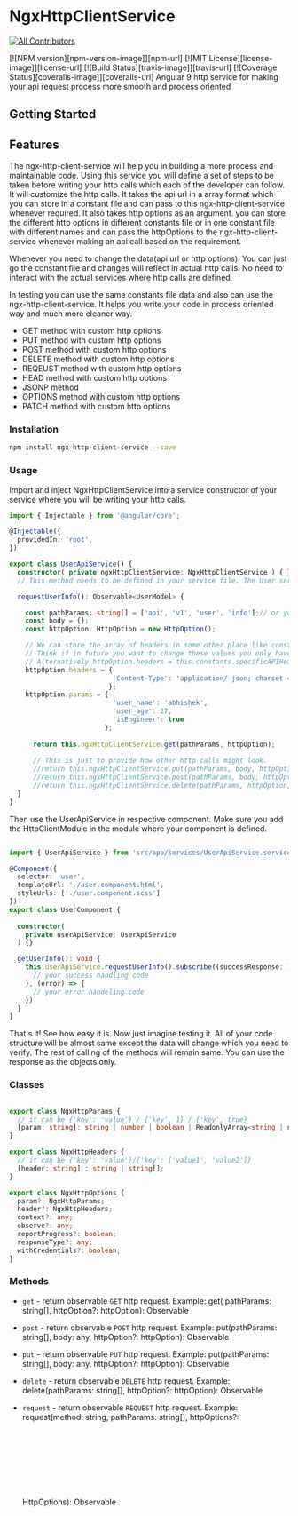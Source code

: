 # NgxHttpClientService
<!-- ALL-CONTRIBUTORS-BADGE:START - Do not remove or modify this section -->
[![All Contributors](https://img.shields.io/badge/all_contributors-1-orange.svg?style=flat-square)](#contributors-)
<!-- ALL-CONTRIBUTORS-BADGE:END -->
[![NPM version][npm-version-image]][npm-url]
[![MIT License][license-image]][license-url]
[![Build Status][travis-image]][travis-url]
[![Coverage Status][coveralls-image]][coveralls-url]
Angular 9 http service for making your api request process more smooth and process oriented

## Getting Started

## Features

The ngx-http-client-service will help you in building a more process and maintainable code. Using this service you will define a set of steps to be taken before writing your http calls which each of the developer can follow. It will customize the http calls.
It takes the api url in a array format which you can store in a constant file and can pass to this ngx-http-client-service whenever required. 
It also takes http options as an argument. you can store the different http options in different constants file or in one constant file with different names and can pass the httpOptions to the ngx-http-client-service whenever making an api call based on the requirement.

Whenever you need to change the data(api url or http options). You can just go the constant file and changes will reflect in actual http calls. No need to interact with the actual services where http calls are defined. 

In testing you can use the same constants file data and also can use the ngx-http-client-service.
It helps you write your code in process oriented way and much more cleaner way.

- GET method with custom http options
- PUT method with custom http options
- POST method with custom http options
- DELETE method with custom http options
- REQEUST method with custom http options
- HEAD method with custom http options
- JSONP method
- OPTIONS method with custom http options
- PATCH method with custom http options

### Installation

```bash
npm install ngx-http-client-service --save
```

### Usage

Import and inject NgxHttpClientService into a service constructor of your service where you will be writing your http calls.

```typescript
import { Injectable } from '@angular/core';

@Injectable({
  providedIn: 'root',
})

export class UserApiService() {
  constructor( private ngxHttpClientService: NgxHttpClientService ) { }
  // This method needs to be defined in your service file. The User service file will expose requestUserInfo method to your component.

  requestUserInfo(): Observable<UserModel> {

    const pathParams: string[] = ['api', 'v1', 'user', 'info'];// or you can define this array in some constant file and then import them and use it.
    const body = {};
    const httpOption: HttpOption = new HttpOption();

    // We can store the array of headers in some other place like constant files to store all static data and pass the reference here. 
    // Think if in future you want to change these values you only have to change it in static constant files and the code functionality can remain untouched. 
    // Alternatively httpOption.headers = this.constants.specificAPIHeader;
    httpOption.headers = { 
                          'Content-Type': 'application/ json; charset = utf - 8}'
                         };
    httpOption.params = { 
                          'user_name': 'abhishek',
                          'user_age': 27,
                          'isEngineer': true
                        };
                                  
      return this.ngxHttpClientService.get(pathParams, httpOption);
      
      // This is just to provide how other http calls might look.
      //return this.ngxHttpClientService.put(pathParams, body, httpOption);
      //return this.ngxHttpClientService.post(pathParams, body, httpOption);
      //return this.ngxHttpClientService.delete(pathParams, httpOption);
  }
}
```
Then use the UserApiService in respective component.
Make sure you add the HttpClientModule in the module where your component is defined.

``` typescript

import { UserApiService } from 'src/app/services/UserApiService.service';

@Component({
  selector: 'user',
  templateUrl: './user.component.html',
  styleUrls: ['./user.component.scss']
})
export class UserComponent {
  
  constructor(
    private userApiService: UserApiService
  ) {}

  getUserInfo(): void {
    this.userApiService.requestUserInfo().subscribe((successResponse: ) => {
      // your success handling code
    }, (error) => {
      // your error handeling code
    })
  }
}
```

That's it! See how easy it is.
Now just imagine testing it.
All of your code structure will be almost same except the data will change which you need to verify.
The rest of calling of the methods will remain same. 
You can use the response as the objects only.

### Classes

```typescript

export class NgxHttpParams {
  // it can be {'key': 'value'} / {'key', 1} / {'key', true} 
  [param: string]: string | number | boolean | ReadonlyArray<string | number | boolean>;
}

export class NgxHttpHeaders {
  // it can be {'key': 'value'}/{'key': ['value1', 'value2']} 
  [header: string] : string | string[];
}

export class NgxHttpOptions {
  param?: NgxHttpParams;
  header?: NgxHttpHeaders;
  context?: any;
  observe?: any;
  reportProgress?: boolean;
  responseType?: any;
  withCredentials?: boolean;
}
```
### Methods

- `get` - return observable `GET` http request.
Example: get( pathParams: string[], httpOption?: httpOption): Observable<Object>

- `post` - return observable `POST` http request.
Example: put(pathParams: string[], body: any, httpOption?: httpOption): Observable<Object>

- `put` - return observable `PUT` http request.
Example: put(pathParams: string[], body: any, httpOption?: httpOption): Observable<Object>

- `delete` - return observable `DELETE` http request.
Example: delete(pathParams: string[], httpOption?: httpOption): Observable<Object>

- `request` - return observable `REQUEST` http request.
Example: request(method: string, pathParams: string[], httpOptions?: HttpOptions): Observable<Object>

- `head` - return observable `HEAD` http request.
Example: head(pathParams: string[], httpOptions?: HttpOptions): Observable<Object>

- `jsonp` - return observable `JSONP` http request.
Example: jsonp(pathParams: string[], callbackFn:string): Observable<Object>

- `options` - return observable `OPTIONS` http request.
Example: options(pathParams: string[], httpOptions?: HttpOptions): Observable<Object>

- `patch` - return observable `PATCH` http request.
Example: patch(pathParams: string[], body: any, httpOptions?: HttpOptions): Observable<Object>

## General tips

Checking out the following resources usually solves most of the problems people seem to have with this ngx-http-client service:

* [article about httpClient Options in general @angular](https://angular.io/api/common/http/HttpClient) (recommended read!)
* [article about httpparams in general @angular](https://angular.io/api/common/http/HttpParams#constructor()) (recommended read!)
* [article about httpheaders in general @angular](https://angular.io/api/common/http/HttpHeaders) (recommended read!)


The following general steps are usually very helpful when debugging problems with this ngx-http-client-service in general:

* Please check if there are any [open](https://github.com/parasharabh/ngx-http-client-service/issues) or [closed](https://github.com/parasharabh/ngx-http-client-service/issues?q=is%3Aissue+is%3Aclosed) issues that answer your question
* Please check if the provided parameters value(s) of `http request` are getting reflected on actual parameters value(s) in browser console.
* Please check if the provided parameters value(s) of `http request headers` are getting reflected on actual parameters value(s) in browser console.
* Please check if the provided parameters value(s) of `http request headers parameters` / `http request headers query parameters` are getting reflected on actual parameters value(s) in browser console. 
* Does it work if you use update the http Options manually (i.e. in a console of your choice)?

## Opening issues

Please try to give us as much information as you can when you open an issue.
You can even supply a test environment or test cases, if necessary?. Please share sample code using codesandbox.com or stackblitz.com to help me re-produce the issue.

* [Open a new issue here](https://github.com/parasharabh/ngx-http-client-service/issues)

## Contributing

I am happy to accept pull requests or test cases for things that do not work. Feel free to submit one of those.

However, I will only accept pull requests that have maintenable, readable, lint test passed, test cases(old and new) and test cases passed(old and new). Please add new test cases and remove older ones only if applicable.

* [Open a new pull request here](https://github.com/parasharabh/ngx-http-client-service/compare)

## Author

This ngxHttpClient service is brought to you by Abhishek Parashar. I built it for one of my apps, because the other httpCLient packages I found were not as much maintainable and were not process oriented. It will help you in making your code writing more process oriented, maintenable, readable and will help you in defining a process while defining your application http request. It will also help in testing your code and writing your test cases in more process oriented way.

* [parasharabh](https://github.com/parasharabh)

## License

[MIT](https://github.com/parasharabh/ngx-http-client-service/blob/main/LICENSE)

## Contributors ✨

<!-- ALL-CONTRIBUTORS-LIST:START - Do not remove or modify this section -->
<!-- prettier-ignore-start -->
<!-- markdownlint-disable -->
<table>
  <tr>
    <td align="center"><a href="www.linkedin.com/in/abhishek-parashar-50103810b"><img src="https://avatars.githubusercontent.com/u/15143598?s=400&u=0346c306c788475785ae7859bf9c9d37466b4047&v=4" width="100px;" alt=""/><br /><sub><b>Abhishek Parashar</b></sub></a><br /><a href="https://github.com/parasharabh" title="Code">💻</a></td>
  </tr>
</table>

<!-- markdownlint-enable -->
<!-- prettier-ignore-end -->
<!-- ALL-CONTRIBUTORS-LIST:END -->
